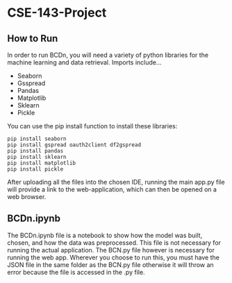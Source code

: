 # CSE-143-Project

## **How to Run**
In order to run BCDn, you will need a variety of python libraries for the machine learning and data retrieval. Imports include… 
* Seaborn
* Gsspread
* Pandas
* Matplotlib
* Sklearn
* Pickle

You can use the pip install function to install these libraries:
```
pip install seaborn
pip install gspread oauth2client df2gspread
pip install pandas
pip install sklearn
pip install matplotlib
pip install pickle
```
After uploading all the files into the chosen IDE, running the main app.py file will provide a link to the web-application, which can then be opened on a web browser. 


## **BCDn.ipynb**
The BCDn.ipynb file is a notebook to show how the model was built, chosen, and how the data was preprocessed. This file is not necessary for running the actual application. The BCN.py file however is necessary for running the web app. Wherever you choose to run this, you must have the JSON file in the same folder as the BCN.py file otherwise it will throw an error because the file is accessed in the .py file. 

